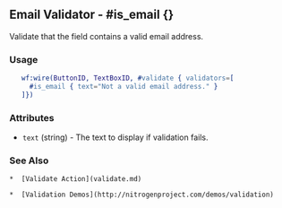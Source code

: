 <!-- dash: #is_email | Test | ###:Section -->



## Email Validator - #is_email {}

  Validate that the field contains a valid email address.

### Usage

```erlang
   wf:wire(ButtonID, TextBoxID, #validate { validators=[
     #is_email { text="Not a valid email address." }
   ]})

```

### Attributes

   * `text` (string) - The text to display if validation fails.

### See Also

	*  [Validate Action](validate.md)

	*  [Validation Demos](http://nitrogenproject.com/demos/validation)
